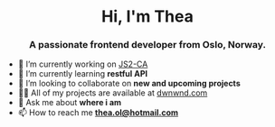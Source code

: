 <h1 align="center">Hi, I'm Thea</h1>
<h3 align="center">A passionate frontend developer from Oslo, Norway.</h3>

- 🔭 I’m currently working on [JS2-CA]((main))
- 🌱 I’m currently learning **restful API**
- 👯 I’m looking to collaborate on **new and upcoming projects**
- 👨‍💻 All of my projects are available at [dwnwnd.com](dwnwnd.com)
- 💬 Ask me about **where i am**
- 📫 How to reach me **thea.ol@hotmail.com**

